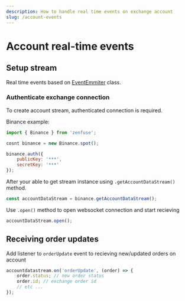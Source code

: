 ```yaml
---
description: How to handle real time events on exchange account
slug: /account-events
---
```


# Account real-time events

## Setup stream

Real time events based on [EventEmmiter](https://nodejs.org/api/events.html#class-eventemitter) class.

### Authenticate exchange connection

To create account stream, authenticated connection is required.

Binance example:

```js
import { Binance } from 'zenfuse';

cosnt binance = new Binance.spot();

binance.auth({
    publicKey: '***',
    secretKey: '***'
});

```

After your able to get stream instance using `.getAccountDataStream()` method.

```js
const accountDataStream = binance.getAccountDataStream();
```

Use `.open()` method to open websocket connection and start recieving

```js
accountDataStream.open();
```

## Receiving order updates

Add listener to `orderUpdate` event to recieving new/updated orders on account

```js
accountdatastream.on('orderUpdate', (order) => {
    order.status; // new order status
    order.id; // exchange order id
    // etc ...
});
```
